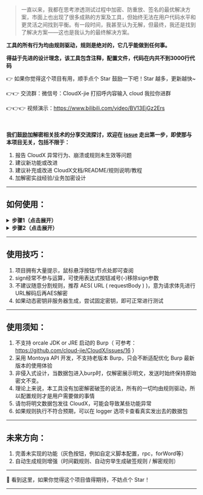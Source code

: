> 一直以来，我都在思考渗透测试过程中加密、防重放、签名的最优解决方案，市面上也出现了很多成熟的方案及工具，但始终无法在用户代码水平和更灵活之间找到平衡。有一段时间，我甚至认为无解，但最终，我还是找到了解决方案——这也是我认为的最终解决方案。

**工具的所有行为均由规则驱动，规则是绝对的，它几乎能做到任何事。**

**得益于先进的设计理念，该工具包含注释，配置文件，代码在内共不到3000行代码**

👉 如果你觉得这个项目有用，顺手点个 Star 鼓励一下吧！Star 越多，更新越快~

👉👉 交流群：微信号：CloudX-jie 打招呼内容输入 cloud 我拉你进群

👉👉👉 视频演示：https://www.bilibili.com/video/BV13EjGz2Ers

<br>

**我们鼓励加解密相关技术的分享交流探讨，欢迎在 [issue](https://github.com/cloud-jie/CloudX/issues/new/choose) 走出第一步，即使那与本项目无关，包括不限于：**
  1. 报告 CloudX 异常行为、崩溃或规则未生效等问题
  2. 建议新功能或改进
  3. 建议补充或改进 CloudX文档/README/规则说明/教程
  4. 加解密实战经验/业务加密设计
---

## 如何使用：
<details>
<summary><strong>步骤1（点击展开）</strong></summary>

![image](./images/417664051-5f3a0453-f3c0-4ac2-a2a4-a56e66118d96.png)

</details>

<details>
<summary><strong>步骤2（点击展开）</strong></summary>

![FnGmEPRISjpE8nAUYFvrsr-FeU0A](./images/417638223-d980da24-3f01-4394-a496-6145ba5a2762.jpg)

</details>

---

## 使用技巧：
1. 项目拥有大量提示，鼠标悬浮按钮/节点处即可查阅
2. sign经常不参与运算，可使用表达式按钮减号(-)移除sign参数
3. 不建议随意分割规则，推荐 AES( URL ( requestBody ) )，意为请求体先进行URL解码后再AES解密
4. 如果动态密钥非服务器生成，尝试固定密钥，即可正常进行测试

---

## 使用须知：

1. 不支持 orcale JDK or JRE 启动的 Burp（ 可参考：https://github.com/cloud-jie/CloudX/issues/16 ）
2. 采用 Montoya API 开发，不支持老版本 Burp，只会不断适配优化 Burp 最新版本的使用体验
3. 非侵入式设计，当数据包进入burp时，仅解密展示明文，发送时始终保持原始密文不变。
4. 理论上来说，本工具没有加密解密破签的说法，所有的一切均由规则驱动，所以配置规则才是用户需要做的事情
5. 请勿将明文数据包发往 CloudX，可能会导致某些功能异常
6. 如果规则执行不符合预期，可以在 logger 选项卡查看真实发出去的数据包

---

## 未来方向：

1. 完善未实现的功能（灰色按钮，例如自定义脚本配置，rpc，forWord等）
2. 自动生成规则增强（时间戳规则、自动穷举生成破签规则 / 解密规则）

---

🌟 看到这里，如果你觉得这个项目值得期待，不妨点个 Star！

---
